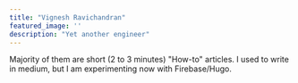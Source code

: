 ```yaml
---
title: "Vignesh Ravichandran"
featured_image: ''
description: "Yet another engineer"
---
```

Majority of them are short (2 to 3 minutes) "How-to" articles. I used to write in medium, but I am experimenting now with Firebase/Hugo.